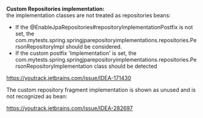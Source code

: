 
**Custom Repositories implementation:**
<br>
the implementation classes are not treated as repositories beans:
- If the  @EnableJpaRepositories#repositoryImplementationPostfix is not set, the com.mytests.spring.springjparepositoryimplementations.repositories.PersonRepositoryImpl should be considered.
- If the custom postfix 'Implementation' is set, the com.mytests.spring.springjparepositoryimplementations.repositories.PersonRepositoryImplementation class should be detected

https://youtrack.jetbrains.com/issue/IDEA-171430


The custom repository fragment implementation is shown as unused and is not recognized as bean:

https://youtrack.jetbrains.com/issue/IDEA-282697